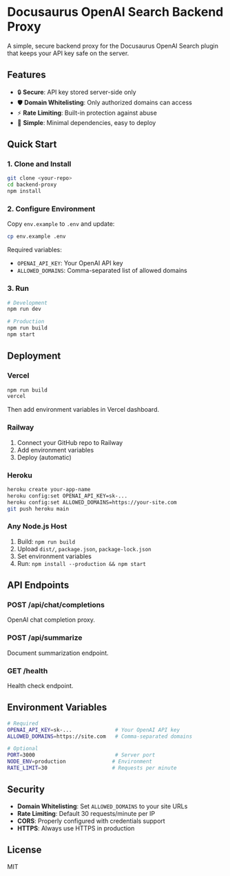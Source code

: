 # Docusaurus OpenAI Search Backend Proxy

A simple, secure backend proxy for the Docusaurus OpenAI Search plugin that keeps your API key safe on the server.

## Features

- 🔒 **Secure**: API key stored server-side only
- 🛡️ **Domain Whitelisting**: Only authorized domains can access
- ⚡ **Rate Limiting**: Built-in protection against abuse
- 🚀 **Simple**: Minimal dependencies, easy to deploy

## Quick Start

### 1. Clone and Install

```bash
git clone <your-repo>
cd backend-proxy
npm install
```

### 2. Configure Environment

Copy `env.example` to `.env` and update:

```bash
cp env.example .env
```

Required variables:
- `OPENAI_API_KEY`: Your OpenAI API key
- `ALLOWED_DOMAINS`: Comma-separated list of allowed domains

### 3. Run

```bash
# Development
npm run dev

# Production
npm run build
npm start
```

## Deployment

### Vercel

```bash
npm run build
vercel
```

Then add environment variables in Vercel dashboard.

### Railway

1. Connect your GitHub repo to Railway
2. Add environment variables
3. Deploy (automatic)

### Heroku

```bash
heroku create your-app-name
heroku config:set OPENAI_API_KEY=sk-...
heroku config:set ALLOWED_DOMAINS=https://your-site.com
git push heroku main
```

### Any Node.js Host

1. Build: `npm run build`
2. Upload `dist/`, `package.json`, `package-lock.json`
3. Set environment variables
4. Run: `npm install --production && npm start`

## API Endpoints

### POST /api/chat/completions
OpenAI chat completion proxy.

### POST /api/summarize
Document summarization endpoint.

### GET /health
Health check endpoint.

## Environment Variables

```bash
# Required
OPENAI_API_KEY=sk-...              # Your OpenAI API key
ALLOWED_DOMAINS=https://site.com   # Comma-separated domains

# Optional
PORT=3000                          # Server port
NODE_ENV=production               # Environment
RATE_LIMIT=30                     # Requests per minute
```

## Security

- **Domain Whitelisting**: Set `ALLOWED_DOMAINS` to your site URLs
- **Rate Limiting**: Default 30 requests/minute per IP
- **CORS**: Properly configured with credentials support
- **HTTPS**: Always use HTTPS in production

## License

MIT 